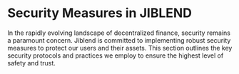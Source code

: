 # Security Measures in JIBLEND

In the rapidly evolving landscape of decentralized finance, security remains a paramount concern. Jiblend is committed to implementing robust security measures to protect our users and their assets. This section outlines the key security protocols and practices we employ to ensure the highest level of safety and trust.
